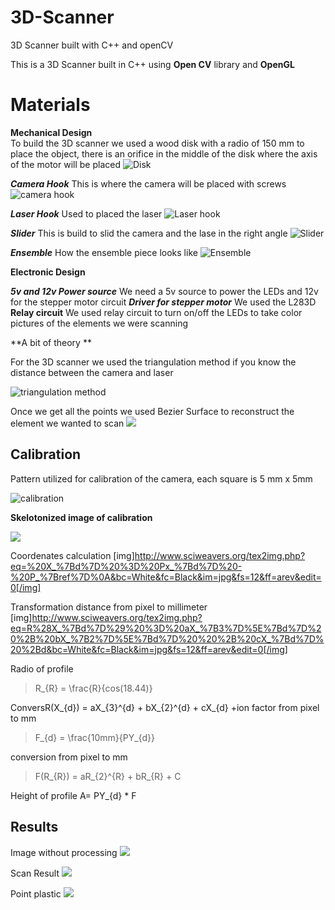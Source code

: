 
# 3D-Scanner
3D Scanner built with C++ and openCV

This is a 3D Scanner built in C++ using **Open CV** library  and **OpenGL**



# Materials

**Mechanical Design** 	
To build the 3D scanner we used a wood disk with a radio of 150 mm to
place the object, there is an orifice in the middle of the disk where the axis of the motor will be placed 
![Disk](Pictures/Disk.png)

***Camera Hook***
This is where the camera will be placed with screws 
![ camera hook](Pictures/camerahook.png)

***Laser Hook***
Used to placed the laser
![Laser hook](Pictures/laserPlacement.png) 
	
***Slider***
This is build to slid the camera and the lase in the right angle 
![Slider](Pictures/slider.png)

***Ensemble***
How the ensemble piece looks like 
![Ensemble](Pictures/ensamble.png)
	
**Electronic Design**

***5v and 12v Power source***
We need a 5v source to power the LEDs and 12v for the stepper motor circuit
***Driver for stepper motor***
We used the L283D
**Relay circuit**
We used relay circuit to turn on/off the LEDs to take color pictures of the elements we were scanning

**A bit of theory **

For the 3D scanner we used the triangulation method if you know the distance between the camera and laser

![triangulation method](https://www.researchgate.net/profile/Gabriel_Taubin/publication/266660058/figure/fig1/AS:614348510748672@1523483507061/Active-methods-for-3D-scanning-Left-Conceptual-diagram-of-a-3D-slit-scanner_Q320.jpg)


Once we get all the points we used Bezier Surface to reconstruct the element we wanted to scan
![](https://upload.wikimedia.org/wikipedia/commons/e/ea/NURBS_3-D_surface.gif)

## Calibration

 Pattern utilized for calibration of the camera, each square is 5 mm x 5mm
 
 ![calibration](Pictures/calibratepicture.png)

**Skelotonized image of calibration**

![](Pictures/esqueletizadaprofile.jpg.png) 


Coordenates calculation
[img]http://www.sciweavers.org/tex2img.php?eq=%20X_%7Bd%7D%20%3D%20Px_%7Bd%7D%20-%20P_%7Bref%7D%0A&bc=White&fc=Black&im=jpg&fs=12&ff=arev&edit=0[/img]

Transformation distance from pixel to millimeter 
[img]http://www.sciweavers.org/tex2img.php?eq=R%28X_%7Bd%7D%29%20%3D%20aX_%7B3%7D%5E%7Bd%7D%20%2B%20bX_%7B2%7D%5E%7Bd%7D%20%20%2B%20cX_%7Bd%7D%20%2Bd&bc=White&fc=Black&im=jpg&fs=12&ff=arev&edit=0[/img]

Radio of profile 
>R_{R} = \frac{R}{cos(18.44)}

ConversR(X_{d}) = aX_{3}^{d} + bX_{2}^{d}  + cX_{d} +ion factor from pixel to mm
>F_{d} = \frac{10mm}{PY_{d}}

conversion from pixel to mm
>F(R_{R}) = aR_{2}^{R} + bR_{R} + C

Height of profile
A= PY_{d} * F
 
## Results

Image without processing
![](Pictures/result.jpg) 

Scan Result 
![](Pictures/scanresult.png)

Point plastic 
![](Pictures/pointplastic.png)



